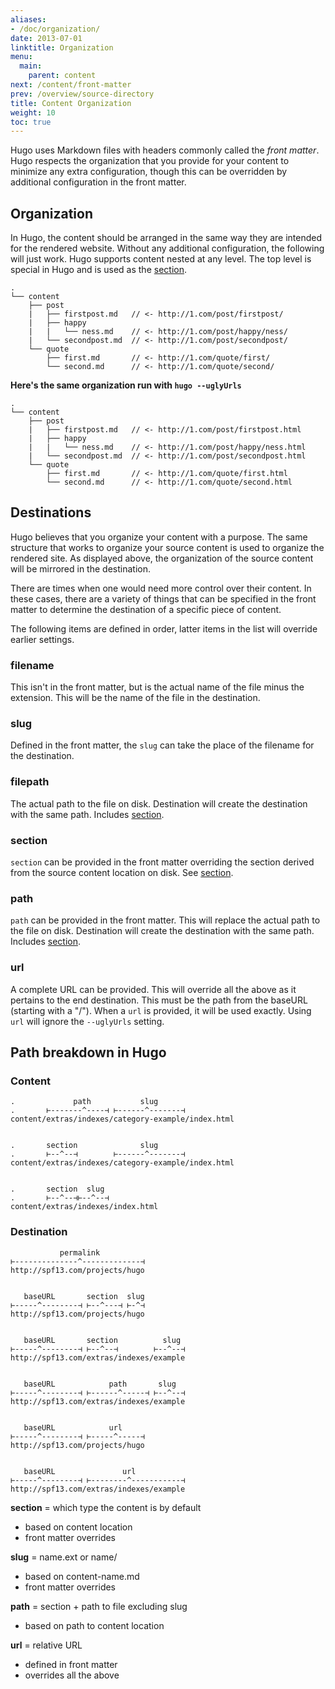 ```yaml
---
aliases:
- /doc/organization/
date: 2013-07-01
linktitle: Organization
menu:
  main:
    parent: content
next: /content/front-matter
prev: /overview/source-directory
title: Content Organization
weight: 10
toc: true
---
```


Hugo uses Markdown files with headers commonly called the *front matter*. Hugo
respects the organization that you provide for your content to minimize any
extra configuration, though this can be overridden by additional configuration
in the front matter.

## Organization

In Hugo, the content should be arranged in the same way they are intended for
the rendered website. Without any additional configuration, the following will
just work. Hugo supports content nested at any level. The top level is special
in Hugo and is used as the [section](/content/sections/).

    .
    └── content
        ├── post
        |   ├── firstpost.md   // <- http://1.com/post/firstpost/
        |   ├── happy
        |   |   └── ness.md    // <- http://1.com/post/happy/ness/
        |   └── secondpost.md  // <- http://1.com/post/secondpost/
        └── quote
            ├── first.md       // <- http://1.com/quote/first/
            └── second.md      // <- http://1.com/quote/second/

**Here's the same organization run with `hugo --uglyUrls`**

    .
    └── content
        ├── post
        |   ├── firstpost.md   // <- http://1.com/post/firstpost.html
        |   ├── happy
        |   |   └── ness.md    // <- http://1.com/post/happy/ness.html
        |   └── secondpost.md  // <- http://1.com/post/secondpost.html
        └── quote
            ├── first.md       // <- http://1.com/quote/first.html
            └── second.md      // <- http://1.com/quote/second.html

## Destinations

Hugo believes that you organize your content with a purpose. The same structure
that works to organize your source content is used to organize the rendered
site. As displayed above, the organization of the source content will be
mirrored in the destination.

There are times when one would need more control over their content. In these
cases, there are a variety of things that can be specified in the front matter
to determine the destination of a specific piece of content.

The following items are defined in order, latter items in the list will override
earlier settings.

### filename
This isn't in the front matter, but is the actual name of the file minus the
extension. This will be the name of the file in the destination.

### slug
Defined in the front matter, the `slug` can take the place of the filename for the
destination.

### filepath
The actual path to the file on disk. Destination will create the destination
with the same path. Includes [section](/content/sections/).

### section
`section` can be provided in the front matter overriding the section derived from
the source content location on disk. See [section](/content/sections/).

### path
`path` can be provided in the front matter. This will replace the actual
path to the file on disk. Destination will create the destination with the same
path. Includes [section](/content/sections/).

### url
A complete URL can be provided. This will override all the above as it pertains
to the end destination. This must be the path from the baseURL (starting with a "/").
When a `url` is provided, it will be used exactly. Using `url` will ignore the
`--uglyUrls` setting.


## Path breakdown in Hugo

### Content

    .             path           slug
    .       ⊢-------^----⊣ ⊢------^-------⊣
    content/extras/indexes/category-example/index.html


    .       section              slug
    .       ⊢--^--⊣        ⊢------^-------⊣
    content/extras/indexes/category-example/index.html


    .       section  slug
    .       ⊢--^--⊣⊢--^--⊣
    content/extras/indexes/index.html

### Destination


               permalink
    ⊢--------------^-------------⊣
    http://spf13.com/projects/hugo


       baseURL       section  slug
    ⊢-----^--------⊣ ⊢--^---⊣ ⊢-^⊣
    http://spf13.com/projects/hugo


       baseURL       section          slug
    ⊢-----^--------⊣ ⊢--^--⊣        ⊢--^--⊣
    http://spf13.com/extras/indexes/example


       baseURL            path       slug
    ⊢-----^--------⊣ ⊢------^-----⊣ ⊢--^--⊣
    http://spf13.com/extras/indexes/example


       baseURL            url
    ⊢-----^--------⊣ ⊢-----^-----⊣
    http://spf13.com/projects/hugo


       baseURL               url
    ⊢-----^--------⊣ ⊢--------^-----------⊣
    http://spf13.com/extras/indexes/example



**section** = which type the content is by default

* based on content location
* front matter overrides

**slug** = name.ext or name/

* based on content-name.md
* front matter overrides

**path** = section + path to file excluding slug

* based on path to content location


**url** = relative URL

* defined in front matter
* overrides all the above

